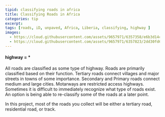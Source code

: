 ```yaml
---
tipid: classifying roads in africa
title: Classifying Roads in Africa
categories: tip
excerpt:
tags: [roads, iD, unpaved, Africa, Liberia, classifying, highway ]
images:
  - https://cloud.githubusercontent.com/assets/9657971/6357358/e6b3d14c-bc31-11e4-934a-4d682a3a17b4.png
  - https://cloud.githubusercontent.com/assets/9657971/6357823/2dd30fd6-bc35-11e4-85f7-c93082b583fe.png
---
```


#### highway = *

All roads are classified as some type of highway. Roads are primarily classified based on their function. Tertiary roads connect villages and major streets in towns of some importance. Secondary and Primary roads connect medium and large cities. Motarways are restricted access highways. Sometimes it is difficult to immediately recognize what type of roads exist. An option is being able to re-classify some of the roads at a later point.

In this project, most of the roads you collect will be either a tertiary road, residential road, or track. 



